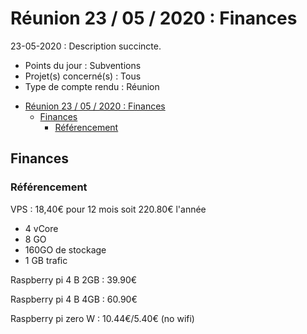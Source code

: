 # Réunion 23 / 05 / 2020 : Finances 
23-05-2020 : Description succincte.

* Points du jour        : Subventions
* Projet(s) concerné(s) : Tous
* Type de compte rendu  : Réunion

- [Réunion 23 / 05 / 2020 : Finances](#réunion-23--05--2020--finances)
  - [Finances](#finances)
    - [Référencement](#référencement)

## Finances 
### Référencement
VPS : 18,40€ pour 12 mois soit 220.80€ l'année
- 4 vCore
- 8 GO
- 160GO de stockage
- 1 GB trafic 

Raspberry pi 4 B 2GB : 39.90€

Raspberry pi 4 B 4GB : 60.90€

Raspberry pi zero W : 10.44€/5.40€ (no wifi)
